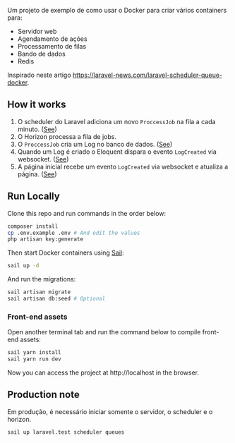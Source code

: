 Um projeto de exemplo de como usar o Docker para criar vários containers para:

- Servidor web
- Agendamento de ações
- Processamento de filas
- Bando de dados
- Redis

Inspirado neste artigo https://laravel-news.com/laravel-scheduler-queue-docker.

## How it works

1. O scheduler do Laravel adiciona um novo `ProccessJob` na fila a cada minuto. ([See](/app/Console/Kernel.php#L17))
2. O Horizon processa a fila de jobs.
3. O `ProccessJob` cria um Log no banco de dados. ([See](/app/Jobs/ProccessJob.php#L36))
4. Quando um Log é criado o Eloquent dispara o evento `LogCreated` via websocket. ([See](/app/Models/Log.php#L33))
5. A página inicial recebe um evento `LogCreated` via websocket e atualiza a página. ([See](/resources/js/app.js#L6))

## Run Locally

Clone this repo and run commands in the order below:

```bash
composer install
cp .env.example .env # And edit the values
php artisan key:generate
```

Then start Docker containers using [Sail](https://laravel.com/docs/10.x/sail):

```bash
sail up -d
```

And run the migrations:

```bash
sail artisan migrate
sail artisan db:seed # Optional
```

### Front-end assets

Open another terminal tab and run the command below to compile front-end assets:

```bash
sail yarn install
sail yarn run dev
```

Now you can access the project at http://localhost in the browser.

## Production note

Em produção, é necessário iniciar somente o servidor, o scheduler e o horizon.

```
sail up laravel.test scheduler queues
```
